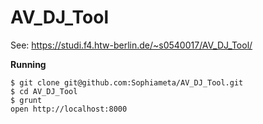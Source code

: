 # AV_DJ_Tool

See: https://studi.f4.htw-berlin.de/~s0540017/AV_DJ_Tool/

**Running**

    $ git clone git@github.com:Sophiameta/AV_DJ_Tool.git
    $ cd AV_DJ_Tool
    $ grunt
    open http://localhost:8000
